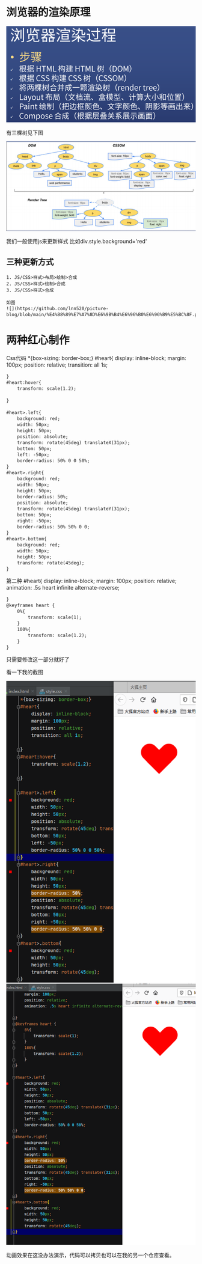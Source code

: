 # 浏览器的渲染原理
  ![tu](https://github.com/lnn520/picture-blog/blob/main/%E6%B5%8F%E8%A7%88%E5%99%A8%E7%9A%84%E6%B8%B2%E6%9F%93%E8%BF%87%E7%A8%8B.png)
  
  有三棵树见下图
  
  ![](https://github.com/lnn520/picture-blog/blob/main/%E4%B8%89%E6%A3%B5%E6%A0%91.png)
  
  
  我们一般使用js来更新样式
    比如div.style.background='red'
    
 ## 三种更新方式
    
    1. JS/CSS>样式>布局>绘制>合成  
    2. JS/CSS>样式>绘制>合成
    3. JS/CSS>样式>合成  
    
    如图
    ![](https://github.com/lnn520/picture-blog/blob/main/%E4%B8%89%E7%A7%8D%E6%9B%B4%E6%96%B0%E6%96%B9%E5%BC%8F.png)
 
# 两种红心制作

Css代码
        *{box-sizing: border-box;}
    #heart{
        display: inline-block;
        margin: 100px;
        position: relative;
        transition: all 1s;

    }
    #heart:hover{
        transform: scale(1.2);

    }

    #heart>.left{
        background: red;
        width: 50px;
        height: 50px;
        position: absolute;
        transform: rotate(45deg) translateX(31px);
        bottom: 50px;
        left: -50px;
        border-radius: 50% 0 0 50%;
    }
    #heart>.right{
        background: red;
        width: 50px;
        height: 50px;
        border-radius: 50%;
        position: absolute;
        transform: rotate(45deg) translateY(31px);
        bottom: 50px;
        right: -50px;
        border-radius: 50% 50% 0 0;
    }
    #heart>.bottom{
        background: red;
        width: 50px;
        height: 50px;
        transform: rotate(45deg);
    }

第二种
    #heart{
        display: inline-block;
        margin: 100px;
        position: relative;
        animation: .5s heart infinite alternate-reverse;

    }
    @keyframes heart {
        0%{
            transform: scale(1);
        }
        100%{
            transform: scale(1.2);
        }
    }
   只需要修改这一部分就好了
   
   看一下我的截图
   
   
   ![](https://github.com/lnn520/picture-blog/blob/main/%E9%97%AA%E5%8A%A8%E7%9A%84%E7%BA%A2%E5%BF%83.png)
   ![](https://github.com/lnn520/picture-blog/blob/main/%E9%97%AA%E5%8A%A8%E7%9A%84%E7%BA%A2%E5%BF%83%20(2).png)
   
   动画效果在这没办法演示，代码可以拷贝也可以在我的另一个仓库查看。
